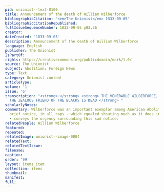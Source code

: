 ```yaml
---
pid: unionist--text-0100
title: Announcement of the death of William Wilberforce
bibliographicCitation: "<em>The Unionist</em> 1833-09-05"
bibliographicCitationRepublished: 
fullIssueSequenceNumber: 1833-09-05 p03.26
creator: 
dateCreated: '1833-09-05'
description: Announcement of the death of William Wilberforce
language: English
publisher: The Unionist
IsPartOf: 
rights: https://creativecommons.org/publicdomain/mark/1.0/
source: The Unionist
subject: Abolition; Foreign News
type: Text
category: Unionist content
articleType: 
volume: '1'
issue: '6'
transcription: "<strong>☞</strong> <strong> THE VENERABLE WILBERFORCE, THE WARM PHILANTHROPIST,
  THE ZEALOUS FRIEND OF THE BLACKS IS DEAD </strong> "
scholarlyNotes: 
commentary: Wilberforce was an important exemplar among American Abolitionists. This
  brief notice, in all caps - which equaled shouting much as it does in email today
  - conveys the urgency surrounding this sad notice.
relatedPeople: William Wilberforce
featured: 
repeated: 
relatedImage: unionist--image-0004
relatedText: 
relatedTextIssue: 
filename: 
caption: 
order: '99'
layout: items_item
collection: items
thumbnail: 
manifest: 
full: 
---
```

